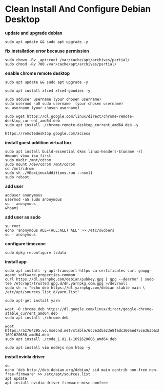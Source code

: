 # Clean Install And Configure Debian Desktop

**update and upgrade debian**
```
sudo apt update && sudo apt upgrade -y
```

**fix installation error because permission**
```
sudo chown -Rv _apt:root /var/cache/apt/archives/partial/
sudo chmod -Rv 700 /var/cache/apt/archives/partial/
```

**enable chrome remote desktop**
```
sudo apt update && sudo apt upgrade -y

sudo apt install xfce4 xfce4-goodies -y

sudo adduser username (your chosen username)
sudo usermod -aG sudo username  (your chosen username)
su username (your chosen username)

sudo wget https://dl.google.com/linux/direct/chrome-remote-desktop_current_amd64.deb
sudo apt install ./chrome-remote-desktop_current_amd64.deb -y

https://remotedesktop.google.com/access
```

**install guest addition virtual box**
```
sudo apt install build-essential dkms linux-headers-$(uname -r)
#mount vbox iso first
sudo mkdir /mnt/cdrom
sudo mount /dev/cdrom /mnt/cdrom
cd /mnt/cdrom
sudo sh ./VBoxLinuxAdditions.run --nox11
sudo reboot
```

**add user**
```
adduser anonymous
usermod -aG sudo anonymous
su - anonymous
whoami
```

**add user as sudo**
```
su root
echo 'anonymous ALL=(ALL:ALL) ALL' >> /etc/sudoers
su - anonymous
```

**configure timezone**
```
sudo dpkg-reconfigure tzdata
```

**install app**
```
sudo apt install -y apt-transport-https ca-certificates curl gnupg-agent software-properties-common
curl https://dl.yarnpkg.com/debian/pubkey.gpg | gpg --dearmor | sudo tee /etc/apt/trusted.gpg.d/dn.yarnpkg.com.gpg >/dev/null
sudo sh -c "echo deb https://dl.yarnpkg.com/debian stable main \
/etc/apt/sources.list.d/yarn.list"

sudo apt-get install yarn

wget -O chrome.deb https://dl.google.com/linux/direct/google-chrome-stable_current_amd64.deb
sudo apt install ./chrome.deb

wget https://az764295.vo.msecnd.net/stable/6c3e3dba23e8fadc360aed75ce363ba185c49794/code_1.81.1-1691620686_amd64.deb
sudo apt install ./code_1.81.1-1691620686_amd64.deb

sudo apt install vim nodejs npm htop -y
```

**install nvidia driver**
```
su
echo 'deb http://deb.debian.org/debian/ sid main contrib non-free non-free-firmware' >> /etc/apt/sources.list
apt update
apt install nvidia-driver firmware-misc-nonfree
```

